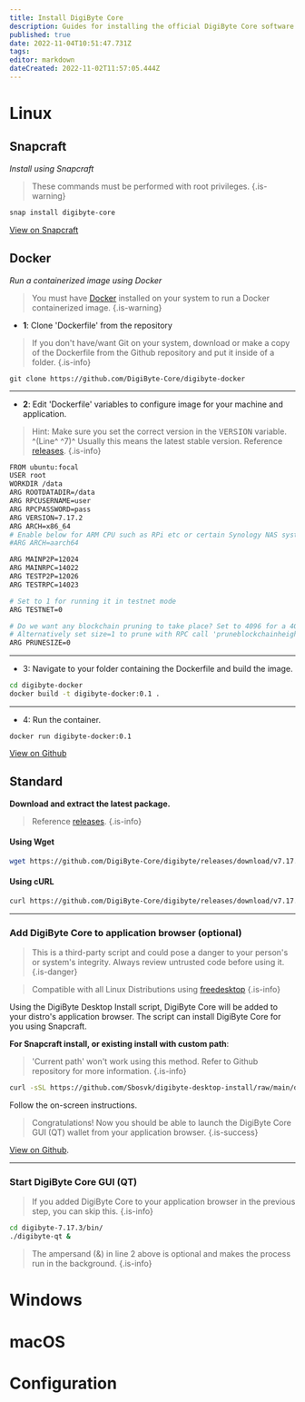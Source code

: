 ```yaml
---
title: Install DigiByte Core
description: Guides for installing the official DigiByte Core software wallet.
published: true
date: 2022-11-04T10:51:47.731Z
tags: 
editor: markdown
dateCreated: 2022-11-02T11:57:05.444Z
---
```


# Linux

## Snapcraft
*Install using Snapcraft*
> These commands must be performed with root privileges.
{.is-warning}
```bash
snap install digibyte-core
```
[View on Snapcraft](https://snapcraft.io/digibyte-core)


## Docker
*Run a containerized image using Docker*
> You must have [Docker](https://docs.docker.com/desktop/install/linux-install/) installed on your system to run a Docker containerized image.
{.is-warning}

- **1**: Clone 'Dockerfile' from the repository
> If you don't have/want Git on your system, download or make a copy of the Dockerfile from the Github repository and put it inside of a folder.
{.is-info}
```
git clone https://github.com/DigiByte-Core/digibyte-docker
```
---
- **2**: Edit 'Dockerfile' variables to configure image for your machine and application.

> Hint: Make sure you set the correct version in the <kbd>VERSION</kbd> variable. ^(Line^ ^7)^
Usually this means the latest stable version. Reference [releases](https://github.com/DigiByte-Core/digibyte/releases).
{.is-info}

```bash
FROM ubuntu:focal
USER root
WORKDIR /data
ARG ROOTDATADIR=/data
ARG RPCUSERNAME=user
ARG RPCPASSWORD=pass
ARG VERSION=7.17.2
ARG ARCH=x86_64
# Enable below for ARM CPU such as RPi etc or certain Synology NAS systems
#ARG ARCH=aarch64

ARG MAINP2P=12024
ARG MAINRPC=14022
ARG TESTP2P=12026
ARG TESTRPC=14023

# Set to 1 for running it in testnet mode
ARG TESTNET=0

# Do we want any blockchain pruning to take place? Set to 4096 for a 4GB blockchain prune.
# Alternatively set size=1 to prune with RPC call 'pruneblockchainheight <height>'
ARG PRUNESIZE=0
```
---
- 3: Navigate to your folder containing the Dockerfile and build the image.
```bash
cd digibyte-docker
docker build -t digibyte-docker:0.1 .
```
---
- 4: Run the container.
```
docker run digibyte-docker:0.1
```
[View on Github](https://github.com/DigiByte-Core/digibyte-docker)

## Standard

**Download and extract the latest package.**
> Reference [releases](https://github.com/DigiByte-Core/digibyte/releases).
{.is-info}

#### Using Wget
```bash
wget https://github.com/DigiByte-Core/digibyte/releases/download/v7.17.3/digibyte-7.17.3-x86_64-linux-gnu.tar.gz | tar -xz
```

#### Using cURL
```bash
curl https://github.com/DigiByte-Core/digibyte/releases/download/v7.17.3/digibyte-7.17.3-x86_64-linux-gnu.tar.gz | tar -xz
```
---

### Add DigiByte Core to application browser (optional)
> This is a third-party script and could pose a danger to your person's or system's integrity.
Always review untrusted code before using it.
{.is-danger}

> Compatible with all Linux Distributions using [freedesktop](https://specifications.freedesktop.org/desktop-entry-spec/latest/)
{.is-info}

Using the DigiByte Desktop Install script, DigiByte Core will be added to your distro's application browser.
The script can install DigiByte Core for you using Snapcraft.

**For Snapcraft install, or existing install with custom path**:

> 'Current path' won't work using this method. Refer to Github repository for more information.
{.is-info}

```bash
curl -sSL https://github.com/Sbosvk/digibyte-desktop-install/raw/main/desktop-install.sh | bash
```
Follow the on-screen instructions.

> Congratulations!
Now you should be able to launch the DigiByte Core GUI (QT) wallet from your application browser.
{.is-success}

[View on Github](https://github.com/Sbosvk/digibyte-desktop-install/).

---



### Start DigiByte Core GUI (QT)
> If you added DigiByte Core to your application browser in the previous step, you can skip this.
{.is-info}
```bash
cd digibyte-7.17.3/bin/
./digibyte-qt &
```
> The ampersand (&) in line 2 above is optional and makes the process run in the background.
{.is-info}


# Windows

# macOS

# Configuration